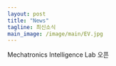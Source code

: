 ```yaml
---
layout: post
title: "News"
tagline: 최신소식
main_image: /image/main/EV.jpg
---
```


Mechatronics Intelligence Lab 오픈

